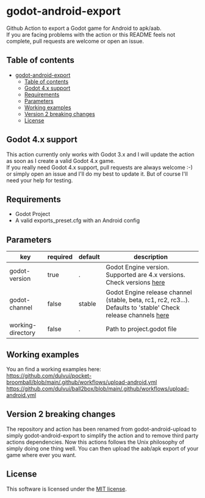 # godot-android-export
Github Action to export a Godot game for Android to apk/aab.  
If you are facing problems with the action or this README feels not complete, pull requests are welcome or open an issue.

## Table of contents
- [godot-android-export](#godot-android-export)
  - [Table of contents](#table-of-contents)
  - [Godot 4.x support](#godot-4x-support)
  - [Requirements](#requirements)
  - [Parameters](#parameters)
  - [Working examples](#working-examples)
  - [Version 2 breaking changes](#version-2-breaking-changes)
  - [License](#license)

## Godot 4.x support
This action currently only works with Godot 3.x and I will update the action as soon as I create a valid Godot 4.x game.  
If you really need Godot 4.x support, pull requests are always welcome :-) or simply open an issue and I'll do my best to update it. But of course I'll need your help for testing.

## Requirements
 - Godot Project
 - A valid exports_preset.cfg with an Android config

## Parameters
| key | required | default | description |
| ----|----------|---------|-------------|
| godot-version | true | . | Godot Engine version. Supported are 4.x versions. Check versions [here](https://github.com/godotengine/godot-builds/releases) |
| godot-channel | false | stable | Godot Engine release channel (stable, beta, rc1, rc2, rc3...). Defaults to 'stable' Check release channels [here](https://github.com/godotengine/godot-builds/releases) |
| working-directory | false | . | Path to project.godot file |

## Working examples
You an find a working examples here:  
https://github.com/dulvui/pocket-broomball/blob/main/.github/workflows/upload-android.yml
https://github.com/dulvui/ball2box/blob/main/.github/workflows/upload-android.yml

## Version 2 breaking changes
The repository and action has been renamed from godot-android-upload to simply godot-android-export to simplify the action and to remove third party actions dependencies.
Now this actions follows the Unix philosophy of simply doing one thing well.
You can then upload the aab/apk export  of your game where ever you want.

## License
This software is licensed under the [MIT license](LICENSE).
